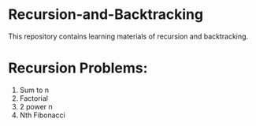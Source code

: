 # Recursion-and-Backtracking
This repository contains learning materials of recursion and backtracking.

# Recursion Problems:
1) Sum to n
2) Factorial
3) 2 power n
4) Nth Fibonacci
